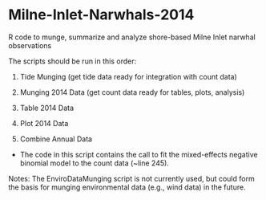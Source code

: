 Milne-Inlet-Narwhals-2014
=========================

R code to munge, summarize and analyze shore-based Milne Inlet narwhal observations

The scripts should be run in this order:

1) Tide Munging (get tide data ready for integration with count data)

2) Munging 2014 Data (get count data ready for tables, plots, analysis)

3) Table 2014 Data 

4) Plot 2014 Data

5) Combine Annual Data
 * The code in this script contains the call to fit the mixed-effects negative binomial model to the count data (~line 245). 

Notes: The EnviroDataMunging script is not currently used, but could form the basis for munging environmental data (e.g., wind data) in the future. 

